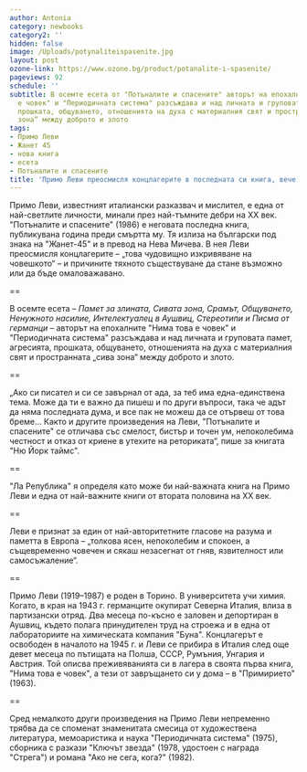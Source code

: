 ```yaml
---
author: Antonia
category: newbooks
category2: ''
hidden: false
image: /Uploads/potynaliteispasenite.jpg
layout: post
ozone-link: https://www.ozone.bg/product/potanalite-i-spasenite/
pageviews: 92
schedule: ''
subtitle: В осемте есета от "Потъналите и спасените" авторът на епохалните "Нима това
  е човек" и "Периодичната система" разсъждава и над личната и груповата памет, агресията,
  прошката, общуването, отношенията на духа с материалния свят и пространната „сива
  зона“ между доброто и злото
tags:
- Примо Леви
- Жанет 45
- нова книга
- есета
- Потъналите и спасените
title: 'Примо Леви преосмисля концлагерите в последната си книга, вече и на български '
---
```


Примо Леви, известният италиански разказвач и мислител, е една от най-светлите личности, минали през най-тъмните дебри на ХХ век. "Потъналите и спасените" (1986) е неговата последна книга, публикувана година преди смъртта му. Тя излиза на български под знака на "Жанет-45" и в превод на Нева Мичева. В нея Леви преосмисля концлагерите – „това чудовищно изкривяване на човешкото“ – и причините тяхното съществуване да стане възможно или да бъде омаловажавано.

\==

В осемте есета – *Памет за злината, Сивата зона, Срамът, Общуването, Ненужното насилие, Интелектуалец в Аушвиц, Стереотипи и Писма от германци* – авторът на епохалните "Нима това е човек" и "Периодичната система" разсъждава и над личната и груповата памет, агресията, прошката, общуването, отношенията на духа с материалния свят и пространната „сива зона“ между доброто и злото.

\==

„Ако си писател и си се завърнал от ада, за теб има една-единствена тема. Може да ти е важно да пишеш и по други въпроси, така че адът да няма последната дума, и все пак не можеш да се отървеш от това бреме... Както и другите произведения на Леви, "Потъналите и спасените" се отличава със смелост, бистър и точен ум, непоколебима честност и отказ от криене в утехите на реториката“, пише за книгата "Ню Йорк таймс". 

\==

"Ла Република" я определя като може би най-важната книга на Примо Леви и една от най-важните книги от втората половина на XX век. 

\==

Леви е признат за един от най-авторитетните гласове на разума и паметта в Европа – „толкова ясен, непоколебим и спокоен, а същевременно човечен и сякаш незасегнат от гняв, язвителност или самосъжаление“.

\==

Примо Леви (1919–1987) е роден в Торино. В университета учи химия. Когато, в края на 1943 г. германците окупират Северна Италия, влиза в партизански отряд. Два месеца по-късно е заловен и депортиран в Аушвиц, където полага принудителен труд на строежа и в една от лабораториите на химическата компания "Буна". Концлагерът е освободен в началото на 1945 г. и Леви се прибира в Италия след още девет месеца по пътищата на Полша, СССР, Румъния, Унгария и Австрия. Той описва преживяванията си в лагера в своята първа книга, "Нима това е човек", а тези от завръщането си у дома – в "Примирието" (1963). 

\==

Сред немалкото други произведения на Примо Леви непременно трябва да се споменат знаменитата смесица от художествена литература, мемоаристика и наука "Периодичната система" (1975), сборника с разкази "Ключът звезда" (1978, удостоен с награда "Стрега") и романа "Ако не сега, кога?" (1982).
